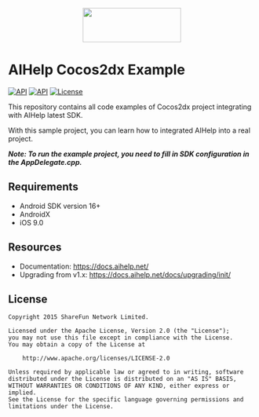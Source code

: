 [<p align="center"><img src="https://cdn.aihelp.net/logo/logo.png" data-canonical-src="https://cdn.aihelp.net/logo/logo.png" width="200" height="70" align="center"/></p>](https://aihelp.net)



# AIHelp Cocos2dx Example



[![API](https://img.shields.io/badge/Android%20API-16%2B-brightgreen.svg?style=flat)](https://android-arsenal.com/api?level=16) [![API](https://img.shields.io/badge/iOS%20API-9.0%2B-brightgreen.svg?style=flat)]() [![License](https://img.shields.io/badge/License%20-Apache%202-337ab7.svg)](https://www.apache.org/licenses/LICENSE-2.0)



This repository contains all code examples of Cocos2dx project integrating with AIHelp latest SDK.

With this sample project, you can learn how to integrated AIHelp into a real project.

***Note: To run the example project, you need to fill in SDK configuration in the AppDelegate.cpp.***



## Requirements

- Android SDK version 16+
- AndroidX
- iOS 9.0


## Resources

- Documentation: https://docs.aihelp.net/
- Upgrading from v1.x: https://docs.aihelp.net/docs/upgrading/init/



## License

```
Copyright 2015 ShareFun Network Limited.

Licensed under the Apache License, Version 2.0 (the "License");
you may not use this file except in compliance with the License.
You may obtain a copy of the License at

    http://www.apache.org/licenses/LICENSE-2.0

Unless required by applicable law or agreed to in writing, software
distributed under the License is distributed on an "AS IS" BASIS,
WITHOUT WARRANTIES OR CONDITIONS OF ANY KIND, either express or implied.
See the License for the specific language governing permissions and
limitations under the License.
```
